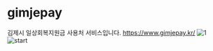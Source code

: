 # gimjepay
김제시 일상회복지원금 사용처 서비스입니다.
https://www.gimjepay.kr/
![1](https://github.com/user-attachments/assets/b0f5ec41-4e2e-4629-ba7e-92e99d16cfed)
![start](https://github.com/user-attachments/assets/4cefd75e-6acf-4d0e-8af7-c10324f367ba)

